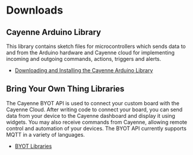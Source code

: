 #  Downloads

<p id="cayenne-arduino-library" class="anchor-link"></p>


## Cayenne Arduino Library

This library contains sketch files for microcontrollers which sends data to and from the Arduino hardware and Cayenne cloud for implementing incoming and outgoing commands, actions, triggers and alerts.

* [Downloading and Installing the Cayenne Arduino Library](#getting-started-arduino-arduino-setup-using-cayenne-arduino-library)

## Bring Your Own Thing Libraries

The Cayenne BYOT API is used to connect your custom board with the Cayenne Cloud. After writing code to connect your board, you can send data from your device to the Cayenne dashboard and display it using widgets. You may also receive commands from Cayenne, allowing remote control and automation of your devices. The BYOT API currently supports MQTT in a variety of languages.

* [BYOT Libraries](#bring-your-own-thing-api-libraries)
